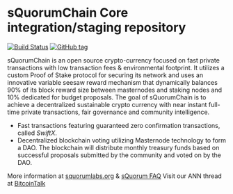 sQuorumChain Core integration/staging repository
=====================================

[![Build Status](https://travis-ci.org/heliumchain/helium.png)](https://travis-ci.org/heliumchain/helium) [![GitHub tag](https://img.shields.io/github/tag/heliumchain/helium.svg)](https://github.com/heliumchain/helium/tree/v0.1)

sQuorumChain is an open source crypto-currency focused on fast private transactions with low transaction fees & environmental footprint.  It utilizes a custom Proof of Stake protocol for securing its network and uses an innovative variable seesaw reward mechanism that dynamically balances 90% of its block reward size between masternodes and staking nodes and 10% dedicated for budget proposals. The goal of sQuorumChain is to achieve a decentralized sustainable crypto currency with near instant full-time private transactions, fair governance and community intelligence.
- Fast transactions featuring guaranteed zero confirmation transactions, called _SwiftX_.
- Decentralized blockchain voting utilizing Masternode technology to form a DAO. The blockchain will distribute monthly treasury funds based on successful proposals submitted by the community and voted on by the DAO.

More information at [squorumlabs.org](http://www.squorumlabs.org) & [sQuorum FAQ](https://www.squorumlabs.org/docs/frequently-asked-questions) Visit our ANN thread at [BitcoinTalk](https://bitcointalk.org/index.php?topic=1809278.0)
